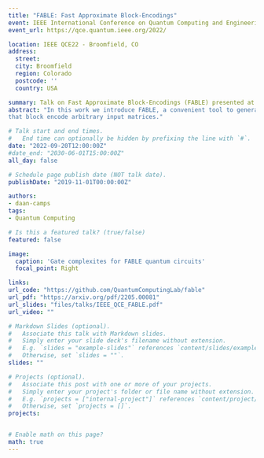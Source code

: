 ```yaml
---
title: "FABLE: Fast Approximate Block-Encodings"
event: IEEE International Conference on Quantum Computing and Engineering (QCE22)
event_url: https://qce.quantum.ieee.org/2022/

location: IEEE QCE22 - Broomfield, CO
address: 
  street: 
  city: Broomfield
  region: Colorado
  postcode: ''
  country: USA

summary: Talk on Fast Approximate Block-Encodings (FABLE) presented at IEEE Quantum Week 2022 in Broomfield, CO.
abstract: "In this work we introduce FABLE, a convenient tool to generate quantum circuits
that block encode arbitrary input matrices."

# Talk start and end times.
#   End time can optionally be hidden by prefixing the line with `#`.
date: "2022-09-20T12:00:00Z"
#date_end: "2030-06-01T15:00:00Z"
all_day: false

# Schedule page publish date (NOT talk date).
publishDate: "2019-11-01T00:00:00Z"

authors:
- daan-camps
tags:
- Quantum Computing

# Is this a featured talk? (true/false)
featured: false

image:
  caption: 'Gate complexites for FABLE quantum circuits'
  focal_point: Right

links:
url_code: "https://github.com/QuantumComputingLab/fable"
url_pdf: "https://arxiv.org/pdf/2205.00081"
url_slides: "files/talks/IEEE_QCE_FABLE.pdf"
url_video: ""

# Markdown Slides (optional).
#   Associate this talk with Markdown slides.
#   Simply enter your slide deck's filename without extension.
#   E.g. `slides = "example-slides"` references `content/slides/example-slides.md`.
#   Otherwise, set `slides = ""`.
slides: ""

# Projects (optional).
#   Associate this post with one or more of your projects.
#   Simply enter your project's folder or file name without extension.
#   E.g. `projects = ["internal-project"]` references `content/project/deep-learning/index.md`.
#   Otherwise, set `projects = []`.
projects:


# Enable math on this page?
math: true
---
```

